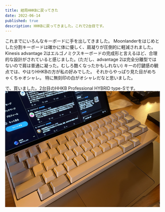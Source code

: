 ```yaml
---
title: 結局HHKBに戻ってきた
date: 2022-06-14
published: true
description: HHKBに戻ってきました。これで2台目です。
---
```


これまでにいろんなキーボードに手を出してきました。
Moonlanderをはじめとした分割キーボードは確かに体に優しく、肩凝りが圧倒的に軽減されました。
Kinesis advantage 2はエルゴノミクスキーボードの完成形と言えるほど、合理的な設計がされていると感じました。(ただし、advantage 2は完全分離型ではないので肩は普通に凝った。むしろ酷くなったかもしれない)
キーの打鍵感の観点では、やはりHHKBの方が私の好みでした。
それからやっぱり見た目がめちゃくちゃオシャレ。
特に無刻印の白がオシャレだなと思いました。

で、買いました。2台目のHHKB Professional HYBRID type-Sです。
![HHKB type-s white](./images/IMG_1863.png)

